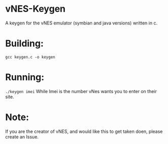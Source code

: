 # vNES-Keygen
A keygen for the vNES emulator (symbian and java versions) written in c.
# Building: 
```gcc keygen.c -o keygen```

# Running:
```./keygen imei```
While Imei is the number vNes wants you to enter on their site.

# Note:
If you are the creator of vNES, and would like this to get taken doen, please create an Issue.
